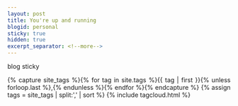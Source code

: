 ```yaml
---
layout: post
title: You're up and running
blogid: personal
sticky: true
hidden: true
excerpt_separator: <!--more-->
---
```


blog sticky

<p class="post-meta" style="text-align: justify;">
{% capture site_tags %}{% for tag in site.tags %}{{ tag | first }}{% unless forloop.last %},{% endunless %}{% endfor %}{% endcapture %}
{% assign tags = site_tags | split:',' | sort %}
{% include tagcloud.html %}
</p>
